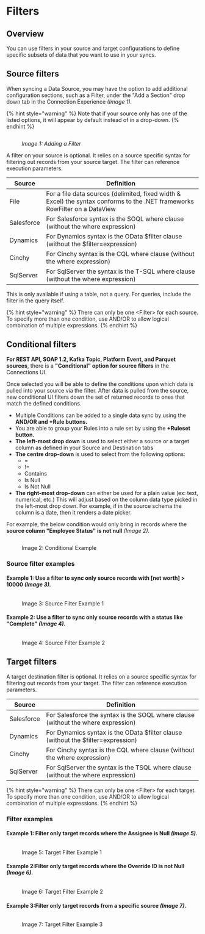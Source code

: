 # Filters

## Overview

You can use filters in your source and target configurations to define specific subsets of data that you want to use in your syncs.

## Source filters

When syncing a Data Source, you may have the option to add additional configuration sections, such as a Filter, under the "Add a Section" drop down tab in the Connection Experience _(Image 1)._

{% hint style="warning" %}
Note that if your source only has one of the listed options, it will appear by default instead of in a drop-down.
{% endhint %}

<figure><img src="../../../.gitbook/assets/image (727).png" alt=""><figcaption><p><em>Image 1: Adding a Filter</em></p></figcaption></figure>

A filter on your source is optional. It relies on a source specific syntax for filtering out records from your source target. The filter can reference execution parameters.

| Source     | Definition                                                                                                                  |
| ---------- | --------------------------------------------------------------------------------------------------------------------------- |
| File       | For a file data sources (delimited, fixed width & Excel) the syntax conforms to the .NET frameworks RowFilter on a DataView |
| Salesforce | For Salesforce syntax is the SOQL where clause (without the where expression)                                               |
| Dynamics   | For Dynamics syntax is the OData $filter clause (without the $filter=expression)                                            |
| Cinchy     | For Cinchy syntax is the CQL where clause (without the where expression)                                                    |
| SqlServer  | For SqlServer the syntax is the T-SQL where clause (without the where expression)                                           |

This is only available if using a table, not a query. For queries, include the filter in the query itself.

{% hint style="warning" %}
There can only be one \<Filter>  for each source. To specify more than one condition, use AND/OR to allow logical combination of multiple expressions.
{% endhint %}

## Conditional filters

**For REST API, SOAP 1.2, Kafka Topic, Platform Event, and Parquet sources**, there is a **"Conditional" option for source filters** in the Connections UI.

Once selected you will be able to define the conditions upon which data is pulled into your source via the filter. After data is pulled from the source, new conditional UI filters down the set of returned records to ones that match the defined conditions.

* Multiple Conditions can be added to a single data sync by using the **AND/OR and +Rule buttons.**
* You are able to group your Rules into a rule set by using the **+Ruleset button.**
* **The left-most drop down** is used to select either a source or a target column as defined in your Source and Destination tabs
* **The centre drop-down** is used to select from the following options:
  * \=
  * !=
  * Contains
  * Is Null
  * Is Not Null
* **The right-most drop-down** can either be used for a plain value (ex: text, numerical, etc.) This will adjust based on the column data type picked in the left-most drop down. For example, if in the source schema the column is a date, then it renders a date picker.

For example, the below condition would only bring in records where the **source column "Employee Status" is not null** _(Image 2)._

<figure><img src="../../../.gitbook/assets/image (657).png" alt=""><figcaption><p>Image 2: Conditional Example</p></figcaption></figure>

### Source filter examples

#### Example 1: Use a filter to sync only source records with \[net worth] > 10000 _(Image 3)._

<figure><img src="../../../.gitbook/assets/image (445).png" alt=""><figcaption><p>Image 3: Source Filter Example 1</p></figcaption></figure>

#### Example 2: Use a filter to sync only source records with a status like "Complete" _(Image 4)._

<figure><img src="../../../.gitbook/assets/image (446).png" alt=""><figcaption><p>Image 4: Source Filter Example 2</p></figcaption></figure>

## Target filters

A target destination filter is optional. It relies on a source specific syntax for filtering out records from your target. The filter can reference execution parameters.

| Source     | Definition                                                                        |
| ---------- | --------------------------------------------------------------------------------- |
| Salesforce | For Salesforce the syntax is the SOQL where clause (without the where expression) |
| Dynamics   | For Dynamics syntax is the OData $filter clause (without the $filter=expression)  |
| Cinchy     | For Cinchy syntax is the CQL where clause (without the where expression)          |
| SqlServer  | For SqlServer the syntax is the TSQL where clause (without the where expression)  |

{% hint style="warning" %}
There can only be one \<Filter>  for each target. To specify more than one condition, use AND/OR to allow logical combination of multiple expressions.
{% endhint %}

### Filter examples

#### Example 1: Filter only target records where the Assignee is Null _(Image 5)._

<figure><img src="../../../.gitbook/assets/image (432).png" alt=""><figcaption><p>Image 5: Target Filter Example 1</p></figcaption></figure>

#### Example 2:Filter only target records where the Override ID is not Null _(Image 6)._

<figure><img src="../../../.gitbook/assets/image (581).png" alt=""><figcaption><p>Image 6: Target Filter Example 2</p></figcaption></figure>

#### Example 3:Filter only target records from a specific source _(Image 7)._

<figure><img src="../../../.gitbook/assets/image (579).png" alt=""><figcaption><p>Image 7: Target Filter Example 3</p></figcaption></figure>
